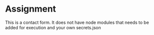 # Assignment
This is a contact form. 
It does not have node modules that needs to be added for execution and your own secrets.json
